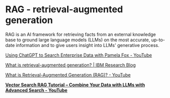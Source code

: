 # RAG - retrieval-augmented generation

RAG is an AI framework for retrieving facts from an external knowledge base to ground large language models (LLMs) on the most accurate, up-to-date information and to give users insight into LLMs' generative process.

[Using ChatGPT to Search Enterprise Data with Pamela Fox - YouTube](https://www.youtube.com/watch?v=lj5NjKHuFlo)

[What is retrieval-augmented generation? | IBM Research Blog](https://research.ibm.com/blog/retrieval-augmented-generation-RAG)

[What is Retrieval-Augmented Generation (RAG)? - YouTube](https://youtu.be/T-D1OfcDW1M?si=KoUb-NXATK50d3i7)

[**Vector Search RAG Tutorial – Combine Your Data with LLMs with Advanced Search - YouTube**](https://www.youtube.com/watch?v=JEBDfGqrAUA)
